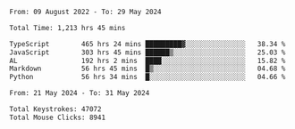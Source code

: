 <!--START_SECTION:waka-->

```txt
From: 09 August 2022 - To: 29 May 2024

Total Time: 1,213 hrs 45 mins

TypeScript        465 hrs 24 mins █████████▓░░░░░░░░░░░░░░░   38.34 %
JavaScript        303 hrs 45 mins ██████▒░░░░░░░░░░░░░░░░░░   25.03 %
AL                192 hrs 2 mins  ████░░░░░░░░░░░░░░░░░░░░░   15.82 %
Markdown          56 hrs 45 mins  █▒░░░░░░░░░░░░░░░░░░░░░░░   04.68 %
Python            56 hrs 34 mins  █░░░░░░░░░░░░░░░░░░░░░░░░   04.66 %
```

<!--END_SECTION:waka-->
<!--END_SECTION:activity-->
<!--END_SECTION:activity-->
<!--END_SECTION:activity-->
<!--END_SECTION:activity-->
<!--END_SECTION:activity-->
<!--END_SECTION:activity-->
<!--END_SECTION:activity-->
<!--END_SECTION:activity-->
<!--START_SECTION:activity-->
<!--START_SECTION:activity-->

```txt
From: 21 May 2024 - To: 31 May 2024

Total Keystrokes: 47072
Total Mouse Clicks: 8941
```

<!--END_SECTION:activity-->
<!--END_SECTION:activity-->
